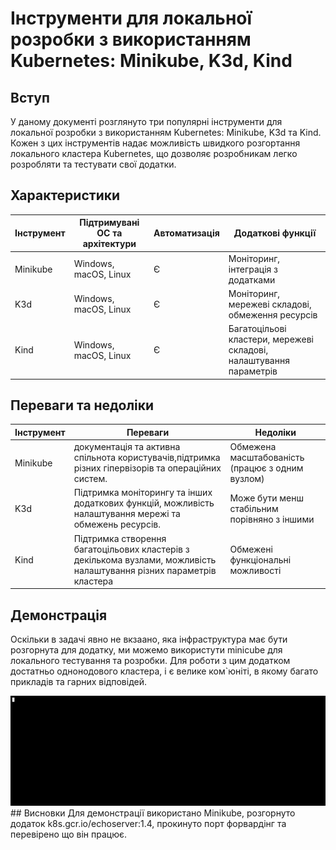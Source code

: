 # Інструменти для локальної розробки з використанням Kubernetes: Minikube, K3d, Kind

## Вступ
У даному документі розглянуто три популярні інструменти для локальної розробки з використанням Kubernetes: Minikube, K3d та Kind. Кожен з цих інструментів надає можливість швидкого розгортання локального кластера Kubernetes, що дозволяє розробникам легко розробляти та тестувати свої додатки.
 
## Характеристики

| Інструмент | Підтримувані ОС та архітектури | Автоматизація | Додаткові функції |
|------------|------------------------------|--------------|------------------|
| Minikube   | Windows, macOS, Linux        | Є            | Моніторинг, інтеграція з додатками |
| K3d        | Windows, macOS, Linux        | Є            | Моніторинг, мережеві складові, обмеження ресурсів |
| Kind       | Windows, macOS, Linux        | Є            | Багатоцільові кластери, мережеві складові, налаштування параметрів |

##  Переваги та недоліки

| Інструмент | Переваги                                                                                                              | Недоліки                                        |
|------------|-----------------------------------------------------------------------------------------------------------------------|-------------------------------------------------|
| Minikube   | документація та активна спільнота користувачів,підтримка різних гіпервізорів та операційних систем.                   | Обмежена масштабованість (працює з одним вузлом) |
| K3d        | Підтримка моніторингу та інших додаткових функцій,  можливість налаштування мережі та обмежень ресурсів.              | Може бути менш стабільним порівняно з іншими     |
| Kind       | Підтримка створення багатоцільових кластерів з декількома вузлами, можливість налаштування різних параметрів кластера | Обмежені функціональні можливості                |
 
## Демонстрація
Оскільки в задачі явно не вкзаано, яка інфраструктура має бути розгорнута для додатку, ми можемо використути minicube для локального тестування та розробки.
Для роботи з цим додатком достатньо однонодового кластера, і є велике ком`юніті, в якому багато прикладів та гарних відповідей.

<img alt="приклад" src="example.gif"/>
## Висновки
Для демонстрації використано Minikube, розгорнуто додаток k8s.gcr.io/echoserver:1.4, прокинуто порт форвардінг та перевірено що він працює.
